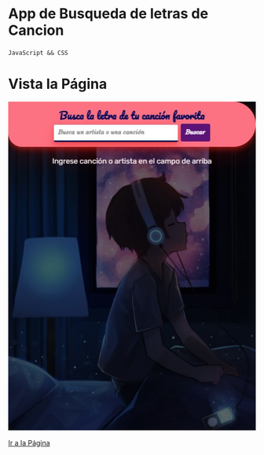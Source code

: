 # App de Busqueda de letras de Cancion
`JavaScript && CSS`

# Vista la Página
![image](vista.jpg)

[Ir a la Página]()


